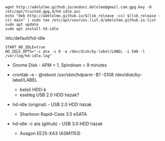 ```
wget http://adelolmo.github.io/andoni.delolmo@gmail.com.gpg.key -O /etc/apt/trusted.gpg.d/hd-idle.asc
echo "deb http://adelolmo.github.io/$(lsb_release -cs) $(lsb_release -cs) main" | sudo tee /etc/apt/sources.list.d/adelolmo.github.io.list
sudo apt update
sudo apt install hd-idle
```

/etc/default/hd-idle

```
START_HD_IDLE=true
HD_IDLE_OPTS="-c ata -i 0 -a /dev/disk/by-label/LABEL -i 540 -l /var/log/hd-idle.log"
```

- Gnome Disk - APM = 1, Spindown = 9 minutes
- crontab -e - @reboot  /usr/sbin/hdparm -B1 -S108 /dev/disk/by-label/LABEL
  - belső HDD-k
  - esetleg USB 2.0 HDD házak?

- hd-idle (original) - USB 2.0 HDD házak
  - Sharkoon Rapid-Case 3.5 eSATA

- hd-idle -c ata (github) - USB 3.0 HDD házak
  - Axagon EE25-XA3 (ASM1153)
